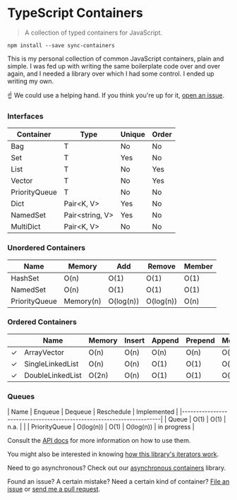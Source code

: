 TypeScript Containers
=====================

> A collection of typed containers for JavaScript.

```
npm install --save sync-containers
```

This is my personal collection of common JavaScript containers, plain and simple.
I was fed up with writing the same boilerplate code over and over again, and I
needed a library over which I had some control. I ended up writing my own.

:point_up: We could use a helping hand. If you think you're up for it, [open an issue](https://github.com/samvv/typescript-containers/issues/new).

### Interfaces

| Container        | Type                  | Unique | Order     |
|------------------|-----------------------|--------|-----------|
| Bag              | T                     | No     | No        |
| Set              | T                     | Yes    | No        |
| List             | T                     | No     | Yes       |
| Vector           | T                     | No     | Yes       |
| PriorityQueue    | T                     | No     | No        |
| Dict             | Pair&lt;K, V&gt;      | Yes    | No        |
| NamedSet         | Pair&lt;string, V&gt; | Yes    | No        |
| MultiDict        | Pair&lt;K, V&gt;      | No     | No        |

### Unordered Containers

| Name           | Memory    | Add       | Remove    | Member  |
|----------------|-----------|-----------|-----------|---------|
| HashSet        | O(n)      | O(1)      | O(1)      | O(1)    |
| NamedSet       | O(n)      | O(1)      | O(1)      | O(1)    |
| PriorityQueue  | Memory(n) | O(log(n)) | O(log(n)) | O(n)    |

### Ordered Containers

|   | Name              | Memory  | Insert  | Append  | Prepend | Member | Ref  | Next | Prev |
|---|-------------------|---------|---------|---------|---------|--------|------|------|------|
| ✓ | ArrayVector       | O(n)    | O(n)    | O(n)    | O(n)    | O(n)   | O(1) | O(1) | O(1) |
| ✓ | SingleLinkedList  | O(n)    | O(n)    | O(1)    | O(1)    | O(n)   | O(n) | O(1) | O(n) |
| ✓ | DoubleLinkedList  | O(2n)   | O(n)    | O(1)    | O(1)    | O(n)   | O(n) | O(1) | O(1) |

### Queues

| Name           | Enqueue   | Dequeue    | Reschedule   | Implemented |
|----------------------------------------------------------------------|
| Queue          | O(1)      | O(1)       | n.a.         |             | 
| PriorityQueue  | O(log(n)) | O(1)       | O(log(n))    | in progress |

Consult the [API docs](http://samvv.github.io/project/typescript-containers/api) for more information on how to use them.

You might also be interested in knowing [how this library's iterators work](http://github.com/samvv/typescript-containers/wiki/Iterators).

Need to go asynchronous? Check out our [asynchronous containers](https://github.com/samvv/typescript-async-containers) library.

Found an issue? A certain mistake? Need a certain kind of container? [File an
issue](https://github.com/samvv/typescript-containers/issues) or [send me a
pull request](https://github.com/samvv/typescript-containers/pulls).


